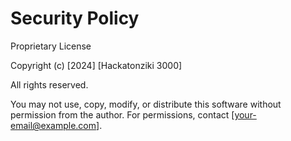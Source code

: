 # Security Policy

Proprietary License

Copyright (c) [2024] [Hackatonziki 3000]

All rights reserved.

You may not use, copy, modify, or distribute this software without permission from the author. For permissions, contact [your-email@example.com].
